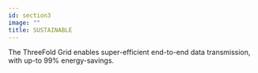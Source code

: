 ```yaml
---
id: section3
image: ""
title: SUSTAINABLE
---
```


The ThreeFold Grid enables super-efficient end-to-end data transmission, with up-to 99% energy-savings.
